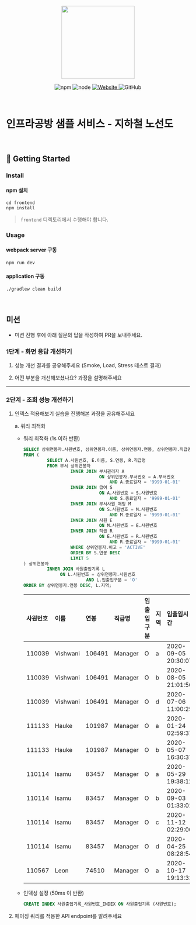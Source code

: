 <p align="center">
    <img width="200px;" src="https://raw.githubusercontent.com/woowacourse/atdd-subway-admin-frontend/master/images/main_logo.png"/>
</p>
<p align="center">
  <img alt="npm" src="https://img.shields.io/badge/npm-%3E%3D%205.5.0-blue">
  <img alt="node" src="https://img.shields.io/badge/node-%3E%3D%209.3.0-blue">
  <a href="https://edu.nextstep.camp/c/R89PYi5H" alt="nextstep atdd">
    <img alt="Website" src="https://img.shields.io/website?url=https%3A%2F%2Fedu.nextstep.camp%2Fc%2FR89PYi5H">
  </a>
  <img alt="GitHub" src="https://img.shields.io/github/license/next-step/atdd-subway-service">
</p>

<br>

# 인프라공방 샘플 서비스 - 지하철 노선도

<br>

## 🚀 Getting Started

### Install

#### npm 설치

```
cd frontend
npm install
```

> `frontend` 디렉토리에서 수행해야 합니다.

### Usage

#### webpack server 구동

```
npm run dev
```

#### application 구동

```
./gradlew clean build
```

<br>

## 미션

* 미션 진행 후에 아래 질문의 답을 작성하여 PR을 보내주세요.

### 1단계 - 화면 응답 개선하기

1. 성능 개선 결과를 공유해주세요 (Smoke, Load, Stress 테스트 결과)

2. 어떤 부분을 개선해보셨나요? 과정을 설명해주세요

---

### 2단계 - 조회 성능 개선하기

1. 인덱스 적용해보기 실습을 진행해본 과정을 공유해주세요
    
    a. 쿼리 최적화
    - 쿼리 최적화 (1s 이하 반환)
        ```sql
        SELECT 상위연봉자.사원번호, 상위연봉자.이름, 상위연봉자.연봉, 상위연봉자.직급명, L.입출입구분, L.지역, L.입출입시간
        FROM (
                 SELECT A.사원번호, E.이름, S.연봉, R.직급명
                 FROM 부서 상위연봉자
                          INNER JOIN 부서관리자 A
                                     ON 상위연봉자.부서번호 = A.부서번호
                                         AND A.종료일자 = '9999-01-01'
                          INNER JOIN 급여 S
                                     ON A.사원번호 = S.사원번호
                                         AND S.종료일자 = '9999-01-01'
                          INNER JOIN 부서사원_매핑 M
                                     ON S.사원번호 = M.사원번호
                                         AND M.종료일자 = '9999-01-01'
                          INNER JOIN 사원 E
                                     ON M.사원번호 = E.사원번호
                          INNER JOIN 직급 R
                                     ON E.사원번호 = R.사원번호
                                         AND R.종료일자 = '9999-01-01'
                          WHERE 상위연봉자.비고 = 'ACTIVE'
                          ORDER BY S.연봉 DESC
                          LIMIT 5
        ) 상위연봉자
                 INNER JOIN 사원출입기록 L
                      ON L.사원번호 = 상위연봉자.사원번호
                                AND L.입출입구분 = 'O'
        ORDER BY 상위연봉자.연봉 DESC, L.지역;
        ```
        
        | 사원번호 | 이름 | 연봉 | 직급명 | 입출입구분 | 지역 | 입출입시간 |
        | :--- | :--- | :--- | :--- | :--- | :--- | :--- |
        | 110039 | Vishwani | 106491 | Manager | O | a | 2020-09-05 20:30:07 |
        | 110039 | Vishwani | 106491 | Manager | O | b | 2020-08-05 21:01:50 |
        | 110039 | Vishwani | 106491 | Manager | O | d | 2020-07-06 11:00:25 |
        | 111133 | Hauke | 101987 | Manager | O | a | 2020-01-24 02:59:37 |
        | 111133 | Hauke | 101987 | Manager | O | b | 2020-05-07 16:30:37 |
        | 110114 | Isamu | 83457 | Manager | O | a | 2020-05-29 19:38:12 |
        | 110114 | Isamu | 83457 | Manager | O | b | 2020-09-03 01:33:01 |
        | 110114 | Isamu | 83457 | Manager | O | c | 2020-11-12 02:29:00 |
        | 110114 | Isamu | 83457 | Manager | O | d | 2020-04-25 08:28:54 |
        | 110567 | Leon | 74510 | Manager | O | a | 2020-10-17 19:13:31 |

    - 인덱싱 설정 (50ms 이 반환)
        ```sql
        CREATE INDEX 사원출입기록_사원번호_INDEX ON 사원출입기록 (사원번호);
        ```

2. 페이징 쿼리를 적용한 API endpoint를 알려주세요
